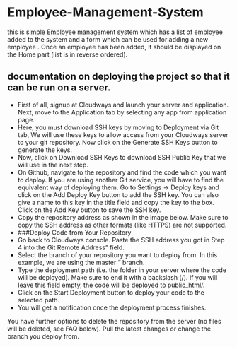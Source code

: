 # Employee-Management-System

this is simple Employee management system which has a list of employee added to the system and a form which can be used for adding a new employee . Once an employee has been added, it should be displayed on the Home part (list is in reverse ordered). 
##  documentation on  deploying the project so that it can be run on a server.
* First of all, signup at Cloudways and launch your server and application. Next, move to the Application tab by selecting any app from application page.
* Here, you must download SSH keys by moving to Deployment via Git tab,
We will use these keys to allow access from your Cloudways server to your git repository. Now click on the Generate SSH Keys button to generate the keys.
* Now, click on Download SSH Keys to download SSH Public Key that we will use in the next step.
* On Github, navigate to the repository and find the code which you want to deploy. If you are using another Git service, you will have to find the equivalent way of deploying them. Go to Settings -> Deploy keys and click on the Add Deploy Key button to add the SSH key. You can also give a name to this key in the title field and copy the key to the box. Click on the Add Key button to save the SSH key.
* Copy the repository address as shown in the image below. Make sure to copy the  SSH address as other formats (like HTTPS) are not supported.
* ###Deploy Code from Your Repository
 * Go back to Cloudways console. Paste the SSH address you got in Step 4 into the Git Remote Address” field.
 * Select the branch of your repository you want to deploy from. In this example, we are using the master ” branch.
 * Type the deployment path (i.e. the folder in your server where the code will be deployed). Make sure to end it with a backslash (/). If you will leave this field empty, the code will be deployed to public_html/.
 * Click on the Start Deployment button to deploy your code to the selected path. 
* You will get a notification once the deployment process finishes.

You have further options to delete the repository from the server (no files will be deleted, see FAQ below). Pull the latest changes or change the branch you deploy from.
 
